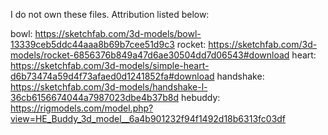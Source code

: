I do not own these files. Attribution listed below:

bowl: https://sketchfab.com/3d-models/bowl-13339ceb5ddc44aaa8b69b7cee51d9c3
rocket: https://sketchfab.com/3d-models/rocket-6856376b849a47d6ae30504dd7d06543#download
heart: https://sketchfab.com/3d-models/simple-heart-d6b73474a59d4f73afaed0d1241852fa#download
handshake: https://sketchfab.com/3d-models/handshake-l-36cb6156674044a7987023dbe4b37b8d
hebuddy: https://rigmodels.com/model.php?view=HE_Buddy_3d_model__6a4b901232f94f1492d18b6313fc03df